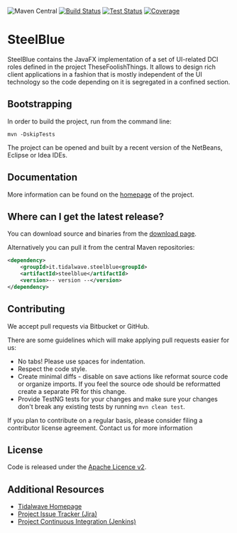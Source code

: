 ![Maven Central](https://img.shields.io/maven-central/v/it.tidalwave.steelblue/steelblue.svg)
[![Build Status](https://img.shields.io/jenkins/s/http/services.tidalwave.it/ci/SteelBlue_Build_from_Scratch.svg)](http://services.tidalwave.it/ci/view/SteelBlue)
[![Test Status](https://img.shields.io/jenkins/t/http/services.tidalwave.it/ci/SteelBlue.svg)](http://services.tidalwave.it/ci/view/SteelBlue)
[![Coverage](https://img.shields.io/jenkins/c/http/services.tidalwave.it/ci/SteelBlue.svg)](http://services.tidalwave.it/ci/view/SteelBlue)

SteelBlue
================================

SteelBlue contains the JavaFX implementation of a set of UI-related DCI roles defined in the project
TheseFoolishThings. It allows to design rich client applications in a fashion that is mostly independent of the
UI technology so the code depending on it is segregated in a confined section.


Bootstrapping
-------------

In order to build the project, run from the command line:

```mvn -DskipTests```

The project can be opened and built by a recent version of the NetBeans, Eclipse or Idea IDEs.


Documentation
-------------

More information can be found on the [homepage](http://steelblue.tidalwave.it) of the project.


Where can I get the latest release?
-----------------------------------
You can download source and binaries from the [download page](https://bitbucket.org/tidalwave/steelblue-src/src).

Alternatively you can pull it from the central Maven repositories:

```xml
<dependency>
    <groupId>it.tidalwave.steelblue<groupId>
    <artifactId>steelblue</artifactId>
    <version>-- version --</version>
</dependency>
```


Contributing
------------

We accept pull requests via Bitbucket or GitHub.

There are some guidelines which will make applying pull requests easier for us:

* No tabs! Please use spaces for indentation.
* Respect the code style.
* Create minimal diffs - disable on save actions like reformat source code or organize imports. If you feel the source
  ode should be reformatted create a separate PR for this change.
* Provide TestNG tests for your changes and make sure your changes don't break any existing tests by running
```mvn clean test```.

If you plan to contribute on a regular basis, please consider filing a contributor license agreement. Contact us for
 more information


License
-------
Code is released under the [Apache Licence v2](https://www.apache.org/licenses/LICENSE-2.0.txt).


Additional Resources
--------------------

* [Tidalwave Homepage](http://tidalwave.it)
* [Project Issue Tracker (Jira)](http://services.tidalwave.it/jira/browse/STB)
* [Project Continuous Integration (Jenkins)](http://services.tidalwave.it/ci/view/SteelBlue)
